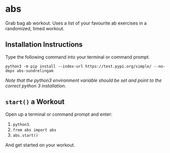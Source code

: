 # abs

Grab bag ab workout. Uses a list of your favourite ab exercises in a randomized, timed workout.

## Installation Instructions

Type the following command into your terminal or command prompt.

```
python3 -m pip install --index-url https://test.pypi.org/simple/ --no-deps abs-sundrelingam
```

*Note that the python3 environment variable should be set and point to the correct python 3 installation.*

## `start()` a Workout

Open up a terminal or command prompt and enter:

1. `python3`.
2. `from abs import abs`
3. `abs.start()`

And get started on your workout.